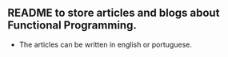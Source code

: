 ## README to store articles and blogs about Functional Programming.
- The articles can be written in english or portuguese.
